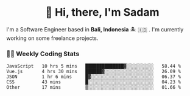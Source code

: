 <h1 align="center">👋 Hi, there, I'm Sadam</h1>
<p>I'm a Software Engineer based in <strong>Bali, Indonesia</strong> 🏝️ 🇮🇩 . I'm currently working on some freelance projects.</p>

### 👨‍💻 Weekly Coding Stats
<!--START_SECTION:waka-->

```text
JavaScript   10 hrs 5 mins   ██████████████▓░░░░░░░░░░   58.44 %
Vue.js       4 hrs 30 mins   ██████▓░░░░░░░░░░░░░░░░░░   26.09 %
JSON         1 hr 6 mins     █▓░░░░░░░░░░░░░░░░░░░░░░░   06.37 %
CSS          43 mins         █░░░░░░░░░░░░░░░░░░░░░░░░   04.23 %
Other        17 mins         ▒░░░░░░░░░░░░░░░░░░░░░░░░   01.66 %
```

<!--END_SECTION:waka-->
